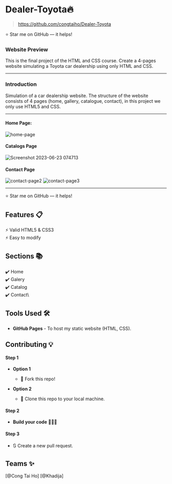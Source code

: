 # Dealer-Toyota🔥
> https://github.com/congtaiho/Dealer-Toyota

:star: Star me on GitHub — it helps!



### Website Preview
This is the final project of the HTML and CSS course. Create a 4-pages website simulating a Toyota car dealership using only HTML and CSS.
***
### Introduction
Simulation of a car dealership website. The structure of the website consists of 4 pages (home, gallery, catalogue, contact), in this project we only use HTML5 and CSS.
***
#### Home Page:
![home-page](https://github.com/congtaiho/Dealer-Toyota/assets/132761655/8edd94db-d3f5-415d-8e2a-2d9ac60efa35)
#### Catalogs Page
![Screenshot 2023-06-23 074713](https://github.com/congtaiho/Dealer-Toyota/assets/132761655/04a53248-b6b5-44c1-930a-46203f518038)
#### Contact Page
![contact-page2](https://github.com/congtaiho/Dealer-Toyota/assets/132761655/15ad87a6-d741-4c5f-ab85-714a5c503c74)
![contact-page3](https://github.com/congtaiho/Dealer-Toyota/assets/132761655/aa063521-1922-470d-8376-d3242567b6a8)
***
:star: Star me on GitHub — it helps!

## Features 📋
⚡️ Valid HTML5 & CSS3\
⚡️ Easy to modify

## Sections 📚
✔️ Home\
✔️ Galery\
✔️ Catalog\
✔️ Contact\


## Tools Used 🛠️
* <b>GitHub Pages</b> - To host my static website (HTML, CSS).

## Contributing 💡
#### Step 1

- **Option 1**
    - 🍴 Fork this repo!

- **Option 2**
    - 👯 Clone this repo to your local machine.


#### Step 2

- **Build your code** 🔨🔨🔨

#### Step 3

- 🔃 Create a new pull request.


## Teams ✨
[@Cong Tai Ho] [@Khadija]




